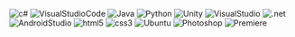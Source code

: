 ![c#](https://img.shields.io/badge/C%20Sharp-7f1ee6?style=for-the-badge&logo=c-sharp&logoColor=white)
![VisualStudioCode](https://img.shields.io/badge/Visual%20studio%20code-44adfc?style=for-the-badge&logo=visualstudiocode&logoColor=white)
![Java](https://img.shields.io/badge/Java-fa4437?style=for-the-badge&logo=java&logoColor=white)
![Python](https://img.shields.io/badge/Python-fced44?style=for-the-badge&logo=python&logoColor=black)
![Unity](https://img.shields.io/badge/unity-e6e6e6?style=for-the-badge&logo=unity&logoColor=black)
![VisualStudio](https://img.shields.io/badge/visual%20studio-bb73ff?style=for-the-badge&logo=visualstudio&logoColor=white)
![.net](https://img.shields.io/badge/.Net-7b42ff?style=for-the-badge&logo=.net&logoColor=white)
![AndroidStudio](https://img.shields.io/badge/android%20studio-02d193?style=for-the-badge&logo=androidstudio&logoColor=white)
![html5](https://img.shields.io/badge/HTML5-E34F26?style=for-the-badge&logo=html5&logoColor=white)
![css3](https://img.shields.io/badge/CSS3-0a96ff?style=for-the-badge&logo=css3&logoColor=white)
![Ubuntu](https://img.shields.io/badge/ubuntu-ff961f?style=for-the-badge&logo=ubuntu&logoColor=white)
![Photoshop](https://img.shields.io/badge/photoshop-1063F5?style=for-the-badge&logo=adobe-photoshop&logoColor=white)
![Premiere](https://img.shields.io/badge/premiere-BB1CC8?style=for-the-badge&logo=adobe-premiere-pro&logoColor=white)

<!--
**brickernox/brickernox** is a ✨ _special_ ✨ repository because its `README.md` (this file) appears on your GitHub profile.

Here are some ideas to get you started:

- 🔭 I’m currently working on ...
- 🌱 I’m currently learning ...
- 👯 I’m looking to collaborate on ...
- 🤔 I’m looking for help with ...
- 💬 Ask me about ...
- 📫 How to reach me: ...
- 😄 Pronouns: ...
- ⚡ Fun fact: ...
-->
